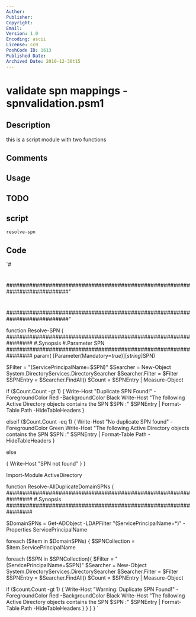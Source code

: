 ```yaml
---
Author: 
Publisher: 
Copyright: 
Email: 
Version: 1.0
Encoding: ascii
License: cc0
PoshCode ID: 1613
Published Date: 
Archived Date: 2010-12-30t15
---
```


# validate spn mappings - spnvalidation.psm1

## Description

this is a script module with two functions

## Comments



## Usage



## TODO



## script

`resolve-spn`

## Code

`#
 #
 ###########################################################################"
 #
 #
 #
 #
 #
 #
 ###########################################################################"
 
 function Resolve-SPN {
 ################################################################
 #.Synopsis
 #.Parameter SPN
 ################################################################
 param( [Parameter(Mandatory=$true)][string]$SPN)
 
 $Filter = "(ServicePrincipalName=$SPN)"
 $Searcher = New-Object System.DirectoryServices.DirectorySearcher
 $Searcher.Filter = $Filter
 $SPNEntry = $Searcher.FindAll()
 $Count = $SPNEntry | Measure-Object
 
 if ($Count.Count -gt 1) {
 Write-Host "Duplicate SPN Found!" -ForegroundColor Red -BackgroundColor Black
 Write-Host "The following Active Directory objects contains the SPN $SPN :"
 $SPNEntry | Format-Table Path -HideTableHeaders
 }
 
 elseif ($Count.Count -eq 1) {
 Write-Host "No duplicate SPN found" -ForegroundColor Green
 Write-Host "The following Active Directory objects contains the SPN $SPN :"
 $SPNEntry | Format-Table Path -HideTableHeaders
 }
 
 else
 
 {
 Write-Host "SPN not found"
 }
 }
 
 Import-Module ActiveDirectory
 
 function Resolve-AllDuplicateDomainSPNs {
 ################################################################
 #.Synopsis
 ################################################################
 
 $DomainSPNs = Get-ADObject -LDAPFilter "(ServicePrincipalName=*)" -Properties ServicePrincipalName
 
 foreach ($item in $DomainSPNs) {
 $SPNCollection = $item.ServicePrincipalName
 
 foreach ($SPN in $SPNCollection){
 $Filter = "(ServicePrincipalName=$SPN)"
 $Searcher = New-Object System.DirectoryServices.DirectorySearcher
 $Searcher.Filter = $Filter
 $SPNEntry = $Searcher.FindAll()
 $Count = $SPNEntry | Measure-Object
 
 if ($count.Count -gt 1) {
 Write-Host "Warning: Duplicate SPN Found!" -ForegroundColor Red -BackgroundColor Black
 Write-Host "The following Active Directory objects contains the SPN $SPN :"
 $SPNEntry | Format-Table Path -HideTableHeaders
  }
  }
  }
 }
`

